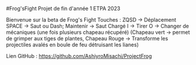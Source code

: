 #Frog'sFight
Projet de fin d'année 1 ETPA 2023

Bienvenue sur la beta de Frog's Fight
Touches : ZQSD -> Déplacement
          SPACE -> Saut ou Dash; Maintenir -> Saut Chargé
          I -> Tirer 
          O -> Changer de mécaniques (une fois plusieurs chapeau récupéré)
               (Chapeau vert -> permet de grimper aux tiges de plantes, Chapeau Rouge -> Transforme les projectiles avalés en boule de feu détruisant les lianes)

Lien GitHub : https://github.com/AshiyroMisachi/ProjectFrog